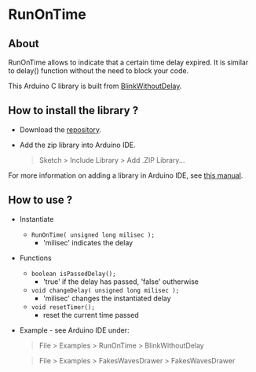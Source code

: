 # RunOnTime 

## About

RunOnTime allows to indicate that a certain time delay expired. It is similar to delay() function without the need to block your code.

This Arduino C library is built from [BlinkWithoutDelay](https://www.arduino.cc/en/Tutorial/BlinkWithoutDelay).

## How to install the library ?
- Download the [repository](https://github.com/StefanGotkowski/RunOnTime.git).
    
- Add the zip library into Arduino IDE.

    > Sketch > Include Library > Add .ZIP Library...

For more information on adding a library in Arduino IDE, see [this manual](https://www.arduino.cc/en/Guide/Libraries#toc4).

## How to use ?

- Instantiate
    - `RunOnTime( unsigned long milisec );` 
        - 'milisec' indicates the delay
- Functions
    - `boolean isPassedDelay();` 
        - 'true' if the delay has passed, 'false' outherwise
    - `void changeDelay( unsigned long milisec );`
        - 'milisec' changes the instantiated delay
    - `void resetTimer();`
        - reset the current time passed

- Example - see Arduino IDE under:

    > File > Examples > RunOnTime > BlinkWithoutDelay
    
    > File > Examples > FakesWavesDrawer > FakesWavesDrawer
